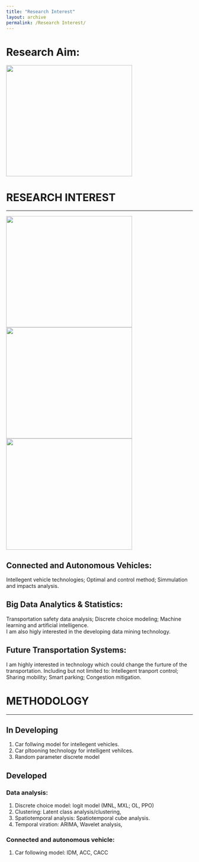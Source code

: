 ```yaml
---
title: "Research Interest"
layout: archive
permalink: /Research Interest/
---
```

# Research Aim:
<img src="https://lh5.googleusercontent.com/IenRxFyLuZjzk8Tr7bH-NbJYgCIKLgIzpKSwRCMbciZgvvzqL4ZkcQr90YiVuLIko89tYxo7-bUrGh0SjfqwVK7T0Xxe3Qm50DMCiTccVIDHMr5jg5o=w1280" width="340" height="300" algin="middle"><br>


# RESEARCH INTEREST
-----
<img src="https://lh6.googleusercontent.com/PRoBZq9Vp7ae-N-zohDNzkWBePRu4nvqRnxcg521nlmtbg7RorwXZUwqj0d6fvSiv9s_atDNy-B9pUq_2mohqqHgjT1vflTRcpHDCaipJ0QbVeL0-Fc4=w1280" width="340" height="300"> <img src="https://lh3.googleusercontent.com/KOw6ggYqWVv9Ziho-Fl-0BpQYdCE6SXtr7O3c_10dlSSVEjMk81SKrn-yE5v0SlEcXZUB5QUAYQtwljGIgRfCMNreHqiBSBHJAWHN_XlB1qc99mcvD4=w1280" width="340" height="300"> <img src="https://lh6.googleusercontent.com/NZ0Hex32ntxnvby_ISMdbFONlPp3ms7s2y62pQ9gyJmOGXTUsRJpT56PTe3vpw2cF2YhsnUJn9xoVlLNKXJaP3afUxLjov2nQbkHnntDCqa4s0udL-c=w1280" width="340" height="300" >
<br>

## Connected and Autonomous Vehicles: 
Intellegent vehicle technologies; Optimal and control method; Simmulation and impacts analysis. 

## Big Data Analytics & Statistics:
Transportation safety data analysis; Discrete choice modeling; Machine learning and artificial intelligence.<br>
I am also higly interested in the developing data mining technology.

## Future Transportation Systems: 
I am highly interested in technology which could change the furture of the transportation. Including but not limited to: Intellegent tranport control; Sharing mobility; Smart parking; Congestion mitigation.<br>


# METHODOLOGY
-----
## In Developing
1. Car follwing model for intellegent vehicles.
1. Car pltooning technology for intelligent vehilces.
1. Random parameter discrete model 

## Developed
### Data analysis:
1. Discrete choice model: logit model (MNL, MXL; OL, PPO)
1. Clustering: Latent class analysis/clustering, 
1. Spatiotemporal analysis: Spatiotemporal cube analysis.
1. Temporal viration: ARIMA, Wavelet analysis,

### Connected and autonomous vehicle: 
1. Car following model: IDM, ACC, CACC


